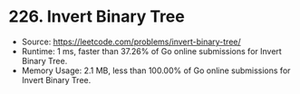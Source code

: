# 226. Invert Binary Tree

- Source: https://leetcode.com/problems/invert-binary-tree/
- Runtime: 1 ms, faster than 37.26% of Go online submissions for Invert Binary Tree.
- Memory Usage: 2.1 MB, less than 100.00% of Go online submissions for Invert Binary Tree.